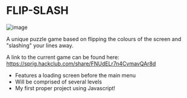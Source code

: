 # FLIP-SLASH

![image](https://github.com/user-attachments/assets/ab858429-9fa6-4b30-a520-214aaf8be6b3)

A unique puzzle game based on flipping the colours of the screen and "slashing" your lines away.

A link to the current game can be found here: https://sprig.hackclub.com/share/FNUdELr7n4CvmavQAr8d

- Features a loading screen before the main menu
- Will be comprised of several levels
- My first proper project using Javascript!
